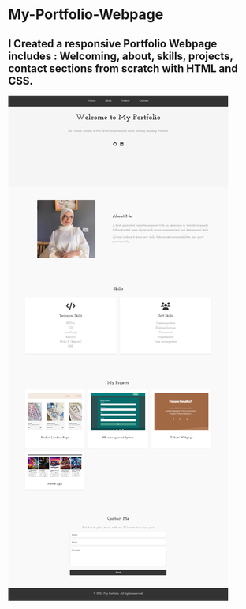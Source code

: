 # My-Portfolio-Webpage

## I Created a responsive Portfolio Webpage includes : Welcoming, about, skills, projects, contact sections from scratch with HTML and CSS. 

![photo](./assets/screen.png)
